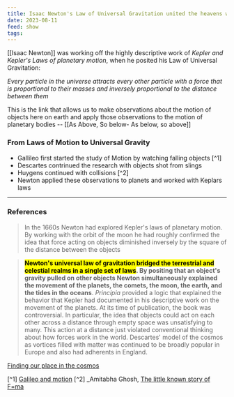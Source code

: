 ```yaml
---
title: Isaac Newton's Law of Universal Gravitation united the heavens with the earth
date: 2023-08-11
feed: show
tags:
---
```


[[Isaac Newton]] was working off the highly descriptive work of _Kepler and Kepler's Laws of planetary motion_, when he posited his Law of Universal Gravitation:

<em>Every particle in the universe attracts every other particle with a force that is proportional to their masses and inversely proportional to the distance between them </em> 

This is the link that allows us to make observations about the motion of objects here on earth and apply those observations to the motion of planetary bodies -- [[As Above, So below- As below, so above]]

### From Laws of Motion to Universal Gravity

- Gallileo first started the study of Motion by watching falling objects [^1]
- Descartes contrinued the research with objects shot from slings
- Huygens continued with collisions [^2]
- Newton applied these observations to planets and worked with Keplars laws
___
### References

>In the 1660s Newton had explored Kepler's laws of planetary motion. By working with the orbit of the moon he had roughly confirmed the idea that force acting on objects diminished inversely by the square of the distance between the objects

>__<mark class="hltr-pink">Newton's universal law of gravitation bridged the terrestrial and celestial realms in a single set of laws</mark>. By positing that an object's gravity pulled on other objects Newton simultaneously explained the movement of the planets, the comets, the moon, the earth, and the tides in the oceans__. _Principia_ provided a logic that explained the behavior that Kepler had documented in his descriptive work on the movement of the planets. At its time of publication, the book was controversial. In particular, the idea that objects could act on each other across a distance through empty space was unsatisfying to many. This action at a distance just violated conventional thinking about how forces work in the world. Descartes' model of the cosmos as vortices filled with matter was continued to be broadly popular in Europe and also had adherents in England.

[Finding our place in the cosmos](https://www.loc.gov/static/collections/finding-our-place-in-the-cosmos-with-carl-sagan/articles-and-essays/modeling-the-cosmos/physical-astronomy-for-the-mechanistic-universe.html#:~:text=In%20the%201660s%20Newton%20had,the%20distance%20between%20the%20objects.)

[^1]  [Galileo and motion](https://scienceatyourdoorstep.com/2017/09/21/galileo-and-motion/)
[^2] _Amitabha Ghosh, [The little known story of F=ma](https://www.researchgate.net/publication/250673000_The_little_known_story_of_F_ma_and_beyond)